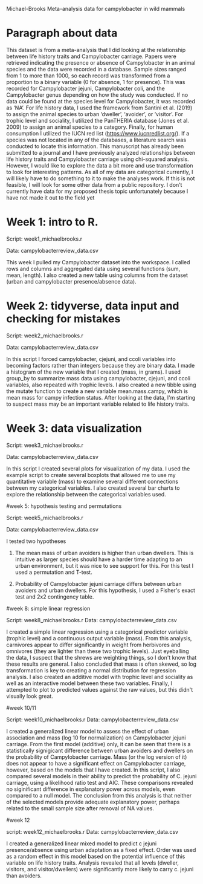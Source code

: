 Michael-Brooks
Meta-analysis data for campylobacter in wild mammals

# Paragraph about data

This dataset is from a meta-analysis that I did looking at the relationship between life history traits and Campylobacter carriage. Papers were retrieved indicating the presence or absence of Campylobacter in 
an animal species and the data were recorded in a database. Sample sizes ranged from 1 to more than 
1000, so each record was transformed from a proportion to a binary variable (0 for absence, 1 for 
presence). This was recorded for Campylobacter jejuni, Campylobacter coli, and the Campylobacter 
genus depending on how the study was conducted. If no data could be found at the species level for 
Campylobacter, it was recorded as ‘NA’. For life history data, I used the framework from Santini et al. 
(2019) to assign the animal species to urban ‘dweller’, ‘avoider’, or ‘visitor’. For trophic level and 
sociality, I utilized the PanTHERIA database (Jones et al. 2009) to assign an animal species to a category. 
Finally, for human consumption I utilized the IUCN red list (https://www.iucnredlist.org/). If a species 
was not located in any of the databases, a literature search was conducted to locate this information. 
This manuscript has already been submitted to a journal and I have previously analyzed relationships 
between life history traits and Campylobacter carriage using chi-squared analysis. However, I would like 
to explore the data a bit more and use transformation to look for interesting patterns. As all of my data 
are categorical currently, I will likely have to do something to it to make the analyses work. If this is not 
feasible, I will look for some other data from a public repository. I don’t currently have data for my 
proposed thesis topic unfortunately because I have not made it out to the field yet

# Week 1: intro to R.

Script: week1_michaelbrooks.r

Data: campylobacterreview_data.csv

This week I pulled my Campylobacter dataset into the workspace. I called rows and columns and aggregated data using several functions (sum, mean, length). I also created a new table using columns from the dataset (urban and campylobacter presence/absence data). 

# Week 2: tidyverse, data input and checking for mistakes

Script: week2_michaelbrooks.r

Data: campylobacterreview_data.csv

In this script I forced campylobacter, cjejuni, and ccoli variables into becoming factors rather than integers because they are binary data. I made a histogram of the new variable that I created (mass, in grams). I used group_by to summarize mass data using campylobacter, cjejuni, and ccoli variables, also repeated with trophic levels. I also created a new tibble using the mutate function to create a new variable mean.mass.campy, which is mean mass for campy infection status. After looking at the data, I'm starting to suspect mass may be an important variable related to life history traits. 

# Week 3: data visualization

Script: week3_michaelbrooks.r

Data: campylobacterreview_data.csv

In this script I created several plots for visualization of my data. I used the example script to create several boxplots that allowed me to use my quantitative variable (mass) to examine several different connections between my categorical variables. I also created several bar charts to explore the relationship between the categorical variables used. 

#week 5: hypothesis testing and permutations

Script: week5_michaelbrooks.r

Data: campylobacterreview_data.csv

I tested two hypotheses
1. The mean mass of urban avoiders is higher than urban dwellers. This is intuitive as larger species should have a harder time adapting to an urban environment, but it was nice to see support for this. For this test I used a permutation and T-test.

2. Probability of Campylobacter jejuni carriage differs between urban avoiders and urban dwellers. For this hypothesis, I used a Fisher's exact test and 2x2 contingency table. 

#week 8: simple linear regression

Script: week8_michaelbrooks.r
Data: campylobacterreview_data.csv

I created a simple linear regression using a categorical predictor variable (trophic level) and a continuous output variable (mass). From this analysis, carnivores appear to differ significantly in weight from herbivores and omnivores (they are lighter than these two trophic levels). Just eyeballing the data, I suspect that the shrews are weighting things, so I don't know that these results are general. I also concluded that mass is often skewed, so log transformation is key to creating a normal distribution for regression analysis. I also created an additive model with trophic level and sociality as well as an interactive model between these two variables. Finally, I attempted to plot to predicted values against the raw values, but this didn't visually look great. 

#week 10/11

Script: week10_michaelbrooks.r
Data: campylobacterreview_data.csv

I created a generalized linear model to assess the effect of urban association and mass (log 10 for normalization) on Campylobacter jejuni carriage. From the first model (additive) only, it can be seen that there is a statistically signigicant difference between urban avoiders and dwellers on the probability of Campylobacter carriage. Mass (or the log version of it) does not appear to have a significant effect on Campylobacter carriage, however, based on the models that I have created. In this script, I also compared several models in their ability to predict the probability of C. jejuni carriage, using a likelihood ratio test and AIC. These comparisons revealed no siginificant difference in explanatory power across models, even compared to a null model. The conclusion from this analysis is that neither of the selected models provide adequate explanatory power, perhaps related to the small sample size after removal of NA values. 

#week 12

script: week12_michaelbrooks.r
Data: campylobacterreview_data.csv

I created a generalized linear mixed model to predict c jejuni presence/absence using urban adaptation as a fixed effect. Order was used as a random effect in this model based on the potential influence of this variable on life history traits. Analysis revealed that all levels (dweller, visitors, and visitor/dwellers) were significantly more likely to carry c. jejuni than avoiders. 

